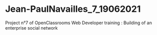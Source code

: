 # Jean-PaulNavailles_7_19062021
Project n°7 of OpenClassrooms Web Developer training : Building of an enterprise social network
